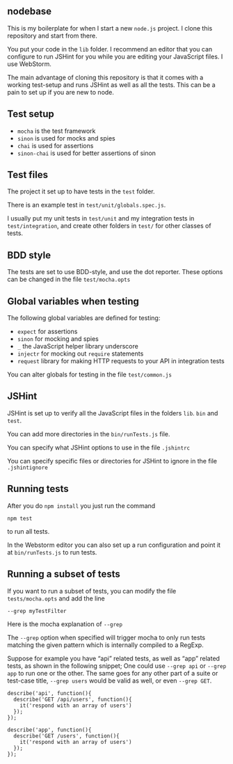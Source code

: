 nodebase
--------
This is my boilerplate for when I start a new ```node.js``` project. I clone this repository and start from there.

You put your code in the ```lib``` folder. I recommend an editor that you can configure to run JSHint for you
while you are editing your JavaScript files. I use WebStorm.

The main advantage of cloning this repository is that it comes with a working test-setup and runs JSHint as well
as all the tests. This can be a pain to set up if you are new to node.

Test setup
----------
- ```mocha``` is the test framework
- ```sinon``` is used for mocks and spies
- ```chai``` is used for assertions
- ```sinon-chai``` is used for better assertions of sinon

Test files
----------
The project it set up to have tests in the ```test``` folder.

There is an example test in ```test/unit/globals.spec.js```.

I usually put my unit tests in ```test/unit``` and my integration tests in ```test/integration```, and create
other folders in ```test/``` for other classes of tests.

BDD style
---------
The tests are set to use BDD-style, and use the dot reporter. These options can be changed in the
file ```test/mocha.opts```

Global variables when testing
-----------------------------
The following global variables are defined for testing:
- ```expect``` for assertions
- ```sinon``` for mocking and spies
- ```_``` the JavaScript helper library underscore
- ```injectr``` for mocking out ```require``` statements
- ```request``` library for making HTTP requests to your API in integration tests

You can alter globals for testing in the file ```test/common.js```

JSHint
------
JSHint is set up to verify all the JavaScript files in the folders ```lib```. ```bin``` and ```test```.

You can add more directories in the ```bin/runTests.js``` file.

You can specify what JSHint options to use in the file ```.jshintrc```

You can specify specific files or directories for JSHint to ignore in the file ```.jshintignore```

Running tests
-------------
After you do ```npm install``` you just run the command

```npm test```

to run all tests.

In the Webstorm editor you can also set up a run configuration and point it at ```bin/runTests.js``` to run tests.

Running a subset of tests
-------------------------
If you want to run a subset of tests, you can modify the file ```tests/mocha.opts``` and add the line
```
--grep myTestFilter
```
Here is the mocha explanation of ```--grep```

The ```--grep``` option when specified will trigger mocha to only run tests matching the given pattern which is internally compiled to a RegExp.

Suppose for example you have “api” related tests, as well as “app” related tests, as shown in the following snippet;
One could use ```--grep api``` or ```--grep app``` to run one or the other.
The same goes for any other part of a suite or test-case title, ```--grep users``` would be valid as well,
or even ```--grep GET```.

```
describe('api', function(){
  describe('GET /api/users', function(){
    it('respond with an array of users')
  });
});

describe('app', function(){
  describe('GET /users', function(){
    it('respond with an array of users')
  });
});
```